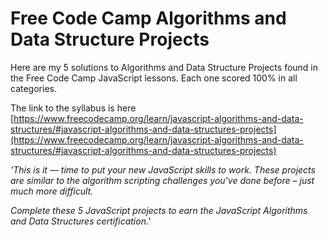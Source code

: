 # Free Code Camp Algorithms and Data Structure Projects
Here are my 5 solutions to Algorithms and Data Structure Projects found in the Free Code Camp JavaScript lessons. Each one scored 100% in all categories.

The link to the syllabus is here [https://www.freecodecamp.org/learn/javascript-algorithms-and-data-structures/#javascript-algorithms-and-data-structures-projects](https://www.freecodecamp.org/learn/javascript-algorithms-and-data-structures/#javascript-algorithms-and-data-structures-projects)


*'This is it — time to put your new JavaScript skills to work. These projects are similar to the algorithm scripting challenges you've done before – just much more difficult.*

*Complete these 5 JavaScript projects to earn the JavaScript Algorithms and Data Structures certification.'*
